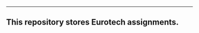 --------------------------------------------
This repository stores Eurotech assignments.
--------------------------------------------
